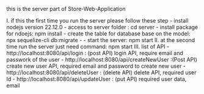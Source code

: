this is the server part of Store-Web-Application


I. if this the first time you run the server please follow these step
    - install nodejs version 22.12.0
    - access to server folder :  cd server 
    - install package for ndoejs: npm install 
    - create the table for database base on the model: npx sequelize-cli db:migrate
    - 
    - start the server: npm start
II. at the second time run the server just need command: npm start
III. list of API 
    - http://localhost:8080/api/login :  (post API) login API, require email and passwork of the user 
    - http://localhost:8080/api/createNewUser :(Post API) create new user API, required email and password to create new user
    - http://localhost:8080/api/deleteUser : (delete API) delete API, required user Id
    - http://localhost:8080/api/updateUser : (put API) required user data, email